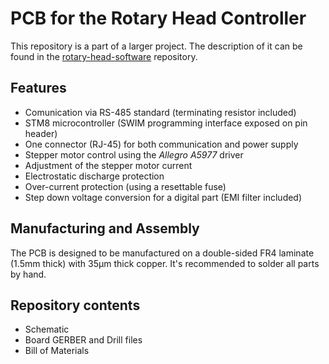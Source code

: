 # PCB for the Rotary Head Controller
This repository is a part of a larger project. The description of it can be found in the [rotary-head-software](https://github.com/JanOlencki/rotary-head-software) repository.

## Features
* Comunication via RS-485 standard (terminating resistor included)
* STM8 microcontroller (SWIM programming interface exposed on pin header)
* One connector (RJ-45) for both communication and power supply
* Stepper motor control using the *Allegro A5977* driver
* Adjustment of the stepper motor current
* Electrostatic discharge protection
* Over-current protection (using a resettable fuse)
* Step down voltage conversion for a digital part (EMI filter included)

## Manufacturing and Assembly 
The PCB is designed to be manufactured on a double-sided FR4 laminate (1.5mm thick) with 35&mu;m thick copper. It's recommended to solder all parts by hand.

## Repository contents
* Schematic
* Board GERBER and Drill files
* Bill of Materials

